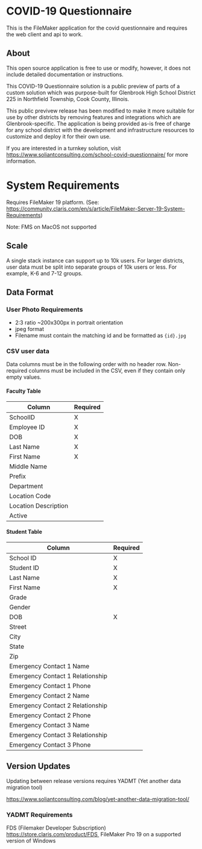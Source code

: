 # COVID-19 Questionnaire
This is the FileMaker application for the covid questionnaire and requires the web client and api to work.

## About

This open source application is free to use or modify, however, it does not include detailed documentation or instructions.

This COVID-19 Questionnaire solution is a public preview of parts of a custom solution which was purpose-built for Glenbrook High School District 225 in Northfield Township, Cook County, Illinois.

This public previvew release has been modified to make it more suitable for use by other districts by removing features and integrations which are Glenbrook-specific. The application is being provided as-is free of charge for any school district with the development and infrastructure resources to customize and deploy it for their own use.

If you are interested in a turnkey solution, visit https://www.soliantconsulting.com/school-covid-questionnaire/ for more information.

# System Requirements

Requires FileMaker 19 platform. (See: https://community.claris.com/en/s/article/FileMaker-Server-19-System-Requirements)

Note: FMS on MacOS not supported

## Scale

A single stack instance can support up to 10k users. For larger districts, user data must be split into separate groups of 10k users or less. For example, K-6 and 7-12 groups.

## Data Format

### User Photo Requirements
* 2:3 ratio ~200x300px in portrait orientation
* jpeg format
* Filename must contain the matching id and be formatted as `{id}.jpg`

### CSV user data
Data columns must be in the following order with no header row. Non-required columns must be included in the CSV, even if they contain only empty values.

#### Faculty Table

| Column | Required
| --- | ---
| SchoolID | X
| Employee ID | X
| DOB | X
| Last Name | X
| First Name | X
| Middle Name |  
| Prefix |  
| Department |  
| Location Code |  
| Location Description |  
| Active |  

#### Student Table

| Column | Required
| --- | ---
| School ID | X
| Student ID | X
| Last Name | X
| First Name | X
| Grade |  
| Gender |  
| DOB | X
| Street |  
| City |  
| State |  
| Zip |  
| Emergency Contact 1 Name |  
| Emergency Contact 1 Relationship |  
| Emergency Contact 1 Phone |  
| Emergency Contact 2 Name |  
| Emergency Contact 2 Relationship |  
| Emergency Contact 2 Phone |  
| Emergency Contact 3 Name |  
| Emergency Contact 3 Relationship |  
| Emergency Contact 3 Phone |  

## Version Updates
Updating between release versions requires YADMT (Yet another data migration tool)

https://www.soliantconsulting.com/blog/yet-another-data-migration-tool/

### YADMT Requirements

FDS (Filemaker Developer Subscription)
https://store.claris.com/product/FDS 
FileMaker Pro 19 on a supported version of Windows
